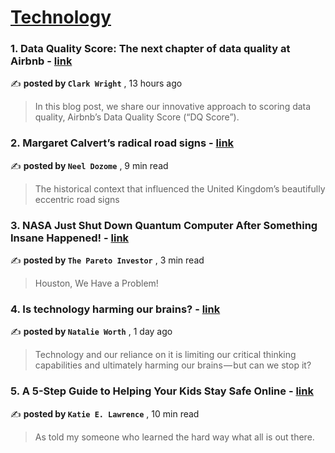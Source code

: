 
<h1><a href=https://medium.com/tag/technology/recommended target="_blank" rel="noopener noreferrer">Technology</a></h1>
<h3>1. Data Quality Score: The next chapter of data quality at Airbnb - <a href=https://medium.com/airbnb-engineering/data-quality-score-the-next-chapter-of-data-quality-at-airbnb-851dccda19c3?source=tag_recommended_feed---------0-84----------technology----------0f13a2c4_15be_4657_b0c3_b9abb64d840f------- target="_blank" rel="noopener noreferrer">link</a></h3>

✍️ **posted by `Clark Wright`** <date> , 13 hours ago</date>

<blockquote>In this blog post, we share our innovative approach to scoring data quality, Airbnb’s Data Quality Score (“DQ Score”).</blockquote>

<h3>2. Margaret Calvert’s radical road signs - <a href=https://medium.com/user-experience-design-1/margaret-calverts-radical-road-signs-75f2ebdbb28f?source=tag_recommended_feed---------1-107----------technology----------0f13a2c4_15be_4657_b0c3_b9abb64d840f------- target="_blank" rel="noopener noreferrer">link</a></h3>

✍️ **posted by `Neel Dozome`** <date> , 9 min read</date>

<blockquote>The historical context that influenced the United Kingdom’s beautifully eccentric road signs</blockquote>

<h3>3. NASA Just Shut Down Quantum Computer After Something Insane Happened! - <a href=https://medium.com/@pareto_investor/nasa-just-shut-down-quantum-computer-after-something-insane-happened-6ddd6ff1d105?source=tag_recommended_feed---------2-85----------technology----------0f13a2c4_15be_4657_b0c3_b9abb64d840f------- target="_blank" rel="noopener noreferrer">link</a></h3>

✍️ **posted by `The Pareto Investor`** <date> , 3 min read</date>

<blockquote>Houston, We Have a Problem!</blockquote>

<h3>4. Is technology harming our brains? - <a href=https://medium.com/user-experience-design-1/is-technology-harming-our-brains-181512c76d4c?source=tag_recommended_feed---------3-84----------technology----------0f13a2c4_15be_4657_b0c3_b9abb64d840f------- target="_blank" rel="noopener noreferrer">link</a></h3>

✍️ **posted by `Natalie Worth`** <date> , 1 day ago</date>

<blockquote>Technology and our reliance on it is limiting our critical thinking capabilities and ultimately harming our brains — but can we stop it?</blockquote>

<h3>5. A 5-Step Guide to Helping Your Kids Stay Safe Online - <a href=https://medium.com/a-parent-is-born/a-5-step-guide-to-helping-your-kids-stay-safe-online-a0e478fb7789?source=tag_recommended_feed---------4-107----------technology----------0f13a2c4_15be_4657_b0c3_b9abb64d840f------- target="_blank" rel="noopener noreferrer">link</a></h3>

✍️ **posted by `Katie E. Lawrence`** <date> , 10 min read</date>

<blockquote>As told my someone who learned the hard way what all is out there.</blockquote>

